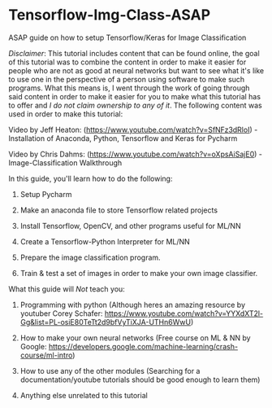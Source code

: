 # Tensorflow-Img-Class-ASAP
ASAP guide on how to setup Tensorflow/Keras for Image Classification

*Disclaimer*: This tutorial includes content that can be found online, the goal of this tutorial was to combine the content in order to make it easier for people who are not as good at neural networks but want to see what it's like to use one in the perspective of a person using software to make such programs. What this means is, I went through the work of going through said content in order to make it easier for you to make what this tutorial has to offer and *I do not claim ownership to any of it*. The following content was used in order to make this tutorial:

Video by Jeff Heaton: (https://www.youtube.com/watch?v=SfNFz3dRloI) - Installation of Anaconda, Python, Tensorflow and Keras for Pycharm

Video by Chris Dahms: (https://www.youtube.com/watch?v=oXpsAiSajE0) - Image-Classification Walkthrough

In this guide, you'll learn how to do the following:

1) Setup Pycharm

2) Make an anaconda file to store Tensorflow related projects

3) Install Tensorflow, OpenCV, and other programs useful for ML/NN

4) Create a Tensorflow-Python Interpreter for ML/NN

6) Prepare the image classification program.

7) Train & test a set of images in order to make your own image classifier.

What this guide will *Not* teach you:

1) Programming with python (Although heres an amazing resource by youtuber Corey Schafer: https://www.youtube.com/watch?v=YYXdXT2l-Gg&list=PL-osiE80TeTt2d9bfVyTiXJA-UTHn6WwU)

2) How to make your own neural networks (Free course on ML & NN by Google: https://developers.google.com/machine-learning/crash-course/ml-intro)

3) How to use any of the other modules (Searching for a documentation/youtube tutorials should be good enough to learn them)

4) Anything else unrelated to this tutorial


